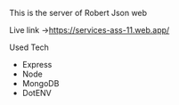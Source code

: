   This is the server of Robert Json web
  
  Live link ->https://services-ass-11.web.app/
  
  Used Tech
  * Express
  * Node 
  * MongoDB
  * DotENV
  
  
